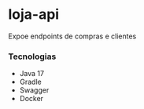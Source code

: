 # loja-api

Expoe endpoints de compras e clientes

### Tecnologias

- Java 17
- Gradle
- Swagger
- Docker
